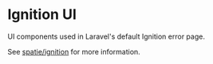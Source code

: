 # Ignition UI

UI components used in Laravel's default Ignition error page.

See [spatie/ignition](https://github.com/spatie/ignition) for more information.
